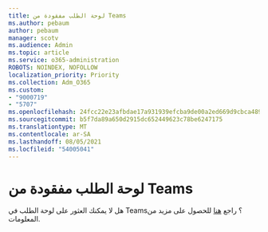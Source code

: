 ```yaml
---
title: لوحة الطلب مفقودة من Teams
ms.author: pebaum
author: pebaum
manager: scotv
ms.audience: Admin
ms.topic: article
ms.service: o365-administration
ROBOTS: NOINDEX, NOFOLLOW
localization_priority: Priority
ms.collection: Adm_O365
ms.custom:
- "9000719"
- "5707"
ms.openlocfilehash: 24fcc22e23afbdae17a931939efcba9de00a2ed669d9cbca489382b91a9073a4
ms.sourcegitcommit: b5f7da89a650d2915dc652449623c78be6247175
ms.translationtype: MT
ms.contentlocale: ar-SA
ms.lasthandoff: 08/05/2021
ms.locfileid: "54005041"
---
```

# <a name="dial-pad-missing-from-teams"></a>لوحة الطلب مفقودة من Teams

هل لا يمكنك العثور على لوحة الطلب في Teams؟ راجع [هنا](https://docs.microsoft.com/alchemyinsights/teams-voice-dial-pad-missing) للحصول على مزيد من المعلومات.
